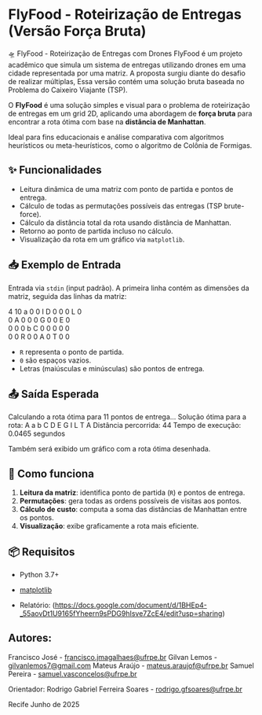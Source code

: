 # FlyFood - Roteirização de Entregas (Versão Força Bruta)

🛸 FlyFood - Roteirização de Entregas com Drones FlyFood é um projeto acadêmico que simula um sistema de entregas utilizando drones em uma cidade representada por uma matriz. A proposta surgiu diante do desafio de realizar múltiplas, Essa versão contém uma solução bruta baseada no Problema do Caixeiro Viajante (TSP).

O **FlyFood** é uma solução simples e visual para o problema de roteirização de entregas em um grid 2D, aplicando uma abordagem de **força bruta** para encontrar a rota ótima com base na **distância de Manhattan**.

Ideal para fins educacionais e análise comparativa com algoritmos heurísticos ou meta-heurísticos, como o algoritmo de Colônia de Formigas.

## ✨ Funcionalidades

- Leitura dinâmica de uma matriz com ponto de partida e pontos de entrega.
- Cálculo de todas as permutações possíveis das entregas (TSP brute-force).
- Cálculo da distância total da rota usando distância de Manhattan.
- Retorno ao ponto de partida incluso no cálculo.
- Visualização da rota em um gráfico via `matplotlib`.

## 📥 Exemplo de Entrada

Entrada via `stdin` (input padrão). A primeira linha contém as dimensões da matriz, seguida das linhas da matriz:

4 10
a 0 0 I D 0 0 0 L 0  
0 A 0 0 0 G 0 0 E 0  
0 0 0 b C 0 0 0 0 0  
0 0 R 0 0 A 0 T 0 0  


- `R` representa o ponto de partida.
- `0` são espaços vazios.
- Letras (maiúsculas e minúsculas) são pontos de entrega.

## 📤 Saída Esperada

Calculando a rota ótima para 11 pontos de entrega...
Solução ótima para a rota: A a b C D E G I L T A
Distância percorrida: 44
Tempo de execução: 0.0465 segundos


Também será exibido um gráfico com a rota ótima desenhada.

## 🧠 Como funciona

1. **Leitura da matriz**: identifica ponto de partida (`R`) e pontos de entrega.
2. **Permutações**: gera todas as ordens possíveis de visitas aos pontos.
3. **Cálculo de custo**: computa a soma das distâncias de Manhattan entre os pontos.
4. **Visualização**: exibe graficamente a rota mais eficiente.

## 📦 Requisitos

- Python 3.7+
- [matplotlib](https://matplotlib.org/)

- Relatório: (https://docs.google.com/document/d/1BHEp4-_55aovDt1U9165fYheern9sPDG9hIsve7ZcE4/edit?usp=sharing)

## Autores:

Francisco José - francisco.jmagalhaes@ufrpe.br
Gilvan Lemos - gilvanlemos7@gmail.com
Mateus Araújo - mateus.araujof@ufrpe.br 
Samuel Pereira - samuel.vasconcelos@ufrpe.br

Orientador:
Rodrigo Gabriel Ferreira Soares - rodrigo.gfsoares@ufrpe.br

Recife
Junho de 2025


